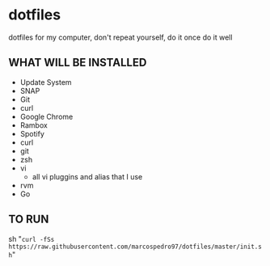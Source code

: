 # dotfiles
dotfiles for my computer, don't repeat yourself, do it once do it well

## WHAT WILL BE INSTALLED
 
  - Update System
  - SNAP
  - Git
  - curl
  - Google Chrome
  - Rambox
  - Spotify
  - curl
  - git
  - zsh
  - vi
    - all vi pluggins and alias that I use
  - rvm
  - Go

## TO RUN

sh "`curl -fSs  https://raw.githubusercontent.com/marcospedro97/dotfiles/master/init.sh`"
